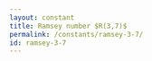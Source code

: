 ```yaml
---
layout: constant
title: Ramsey number $R(3,7)$
permalink: /constants/ramsey-3-7/
id: ramsey-3-7
---
```

